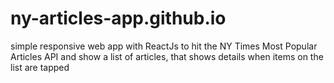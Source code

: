 # ny-articles-app.github.io
simple responsive web app with ReactJs to hit the NY Times Most Popular Articles API and show a list of articles, that shows details when items on the list are tapped
